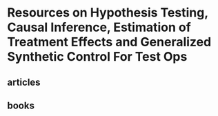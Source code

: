 # Resources on Hypothesis Testing, Causal Inference, Estimation of Treatment Effects and Generalized Synthetic Control For Test Ops

## articles

## books
